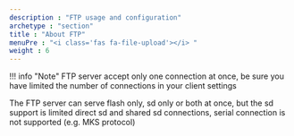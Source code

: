 ```yaml
---
description : "FTP usage and configuration"
archetype : "section"
title : "About FTP"
menuPre : "<i class='fas fa-file-upload'></i> "
weight : 6
---
```


!!! info "Note" 
    FTP server accept only one connection at once, be sure you have limited the number of connections in your client settings 


The FTP server can serve flash only, sd only or both at once, but the sd support is limited direct sd and shared sd connections, serial connection is not supported (e.g. MKS protocol)